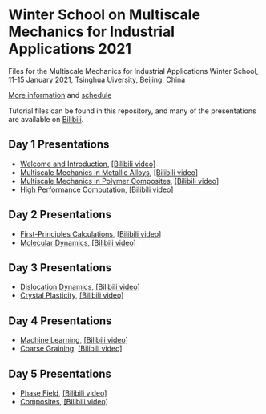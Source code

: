 # Winter School on Multiscale Mechanics for Industrial Applications 2021

Files for the Multiscale Mechanics for Industrial Applications Winter School, 11-15 January 2021, Tsinghua Uiversity, Beijing, China

[More information](https://aml.tsinghua.edu.cn/) and [schedule](https://github.com/xuzhiping/multiscale_winterschool_2021/Schedule.pdf)

Tutorial files can be found in this repository, and many of the presentations are available on [Bilibili](https://www.bilibili.com).

## Day 1 Presentations

* [Welcome and Introduction](https://github.com/xuzhiping/multiscale_winterschool_2021/day1-01-Introduction-ZhipingXu.pdf), [[Bilibili video]](https://www.bilibili.com)
* [Multiscale Mechanics in Metallic Alloys](https://github.com/xuzhiping/multiscale_winterschool_2021/day1-02-Metallic-Alloys-ZheLiu.pdf), [[Bilibili video]](https://www.bilibili.com)
* [Multiscale Mechanics in Polymer Composites](https://github.com/xuzhiping/multiscale_winterschool_2021/day1-03-Polymer-Composites-PengCao.pdf), [[Bilibili video]](https://www.bilibili.com)
* [High Performance Computation](https://github.com/xuzhiping/multiscale_winterschool_2021/day1-04-HPC-JiaoLin.pdf), [[Bilibili video]](https://www.bilibili.com)

## Day 2 Presentations

* [First-Principles Calculations](https://github.com/xuzhiping/multiscale_winterschool_2021/day2-01-DFT-JiawangHong.pdf), [[Bilibili video]](https://www.bilibili.com)
* [Molecular Dynamics](https://github.com/xuzhiping/multiscale_winterschool_2021/day2-02-MD-XiaoyanLi.pdf), [[Bilibili video]](https://www.bilibili.com)

## Day 3 Presentations

* [Dislocation Dynamics](https://github.com/xuzhiping/multiscale_winterschool_2021/day3-01-DD-YinanCui.pdf), [[Bilibili video]](https://www.bilibili.com)
* [Crystal Plasticity](https://github.com/xuzhiping/multiscale_winterschool_2021/day3-02-CPFEM-XuZhang.pdf), [[Bilibili video]](https://www.bilibili.com)

## Day 4 Presentations

* [Machine Learning](https://github.com/xuzhiping/multiscale_winterschool_2021/day4-01-DEEPMD-HanWang.pdf), [[Bilibili video]](https://www.bilibili.com)
* [Coarse Graining](https://github.com/xuzhiping/multiscale_winterschool_2021/day4-02-CG-XinghuaShi.pdf), [[Bilibili video]](https://www.bilibili.com)

## Day 5 Presentations

* [Phase Field](https://github.com/xuzhiping/multiscale_winterschool_2021/day5-01-PF-YongNi.pdf), [[Bilibili video]](https://www.bilibili.com)
* [Composites](https://github.com/xuzhiping/multiscale_winterschool_2021/day5-02-Composites-YilunLiu.pdf), [[Bilibili video]](https://www.bilibili.com)
